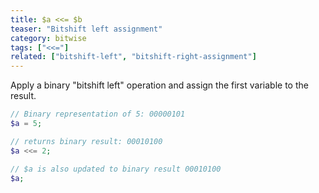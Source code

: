```yaml
---
title: $a <<= $b
teaser: "Bitshift left assignment"
category: bitwise
tags: ["<<="]
related: ["bitshift-left", "bitshift-right-assignment"]
---
```


Apply a binary "bitshift left" operation and assign the first variable to the result.

```php
// Binary representation of 5: 00000101
$a = 5; 

// returns binary result: 00010100
$a <<= 2;

// $a is also updated to binary result 00010100
$a;
```
